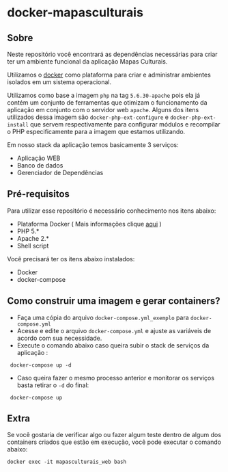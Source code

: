 # docker-mapasculturais



## Sobre

Neste repositório você encontrará as dependências necessárias para criar ter um ambiente funcional da aplicação Mapas Culturais.

Utilizamos o [docker](https://www.docker.com) como plataforma para criar e administrar ambientes isolados em um sistema operacional.

Utilizamos como base a imagem ```php``` na tag ```5.6.30-apache``` pois ela já contém um conjunto de ferramentas que otimizam o funcionamento da aplicação em conjunto com o servidor web ```apache```. Alguns dos itens utilizados dessa imagem são ```docker-php-ext-configure``` e ```docker-php-ext-install``` que servem respectivamente para configurar módulos e recompilar o PHP especificamente para a imagem que estamos utilizando.

Em nosso stack da aplicação temos basicamente 3 serviços:
* Aplicação WEB
* Banco de dados
* Gerenciador de Dependências

## Pré-requisitos

Para utilizar esse repositório é necessário conhecimento nos itens abaixo:
* Plataforma Docker ( Mais informações clique [aqui](http://pt.slideshare.net/vinnyfs89/docker-essa-baleia-vai-te-conquistar?qid=aed7b752-f313-4515-badd-f3bf811c8a35&v=&b=&from_search=1) )
* PHP 5.*
* Apache 2.*
* Shell script

Você precisará ter os itens abaixo instalados:
* Docker
* docker-compose

## Como construir uma imagem e gerar containers?

 * Faça uma cópia do arquivo ```docker-compose.yml_exemplo``` para ```docker-compose.yml``` 
 * Acesse e edite o arquivo ```docker-compose.yml``` e ajuste as variáveis de acordo com sua necessidade.
 * Execute o comando abaixo caso queira subir o stack de serviços da aplicação :

```
 docker-compose up -d
```

 * Caso queira fazer o mesmo processo anterior e monitorar os serviços basta retirar o ```-d``` do final:

```
 docker-compose up
```

## Extra

Se você gostaria de verificar algo ou fazer algum teste dentro de algum dos containers criados que estão em execução, você pode executar o comando abaixo:

```
docker exec -it mapasculturais_web bash
```